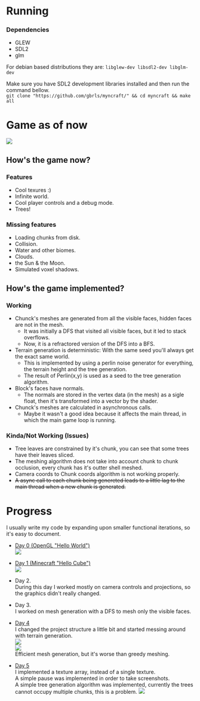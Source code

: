 # Running

### Dependencies

- GLEW
- SDL2
- glm

For debian based distributions they are:
`libglew-dev libsdl2-dev libglm-dev`

Make sure you have SDL2 development libraries installed and then run the command bellow.   
`git clone "https://github.com/gbrls/myncraft/" && cd myncraft && make all`

# Game as of now
![](screenshots/last-0.jpg)
## How's the game now?
### Features
- Cool texures :)
- Infinite world.
- Cool player controls and a debug mode. 
- Trees!
### Missing features
- Loading chunks from disk.
- Collision.
- Water and other biomes.
- Clouds.
- the Sun & the Moon.
- Simulated voxel shadows.
## How's the game implemented?
### Working
- Chunck's meshes are generated from all the visible faces, hidden faces are not in the mesh.
	- It was initially a DFS that visited all visible faces, but it led to stack overflows.
	- Now, it is a refractored version of the DFS into a BFS.
- Terrain generation is deterministic: With the same seed you'll always get the exact same world.
	- This is implemented by using a perlin noise generator for everything, the terrain height and the tree generation.
	- The result of Perlin(x,y) is used as a seed to the tree generation algorithm.
- Block's faces have normals.
	- The normals are stored in the vertex data (in the mesh) as a sigle float, then it's transformed into a vector by the shader.
- Chunck's meshes are calculated in asynchronous calls.
	- Maybe it wasn't a good idea because it affects the main thread, in which the main game loop is running.
### Kinda/Not Working (Issues)
- Tree leaves are constrained by it's chunk, you can see that some trees have their leaves sliced.
- The meshing algorithm does not take into account chunk to chunk occlusion, every chunk has it's outter shell meshed.
- Camera coords to Chunk coords algorithm is not working properly.
- ~~A async call to each chunk being genereted leads to a little lag to the main thread when a new chunk is generated.~~

# Progress
I usually write my code by expanding upon smaller functional iterations, so it's easy to document.

- [Day 0 (OpenGL "Hello World")](https://github.com/gbrls/myncraft/blob/4d16cab566b8c2e36e23c29ca5cf64d35191eda8/src/main.cpp)  
![](screenshots/day0.jpg)  

- [Day 1 (Minecraft "Hello Cube")](https://github.com/gbrls/myncraft/tree/48595563b984af3f6ec80cef53db212969c2136f)  
![](screenshots/day1.jpg)

- Day 2.  
During this day I worked mostly on camera controls and projections, so the graphics didn't really changed.

- Day 3.  
I worked on mesh generation with a DFS to mesh only the visible faces.

- [Day 4](https://github.com/gbrls/myncraft/tree/13989dc41ad2b0b874482c4888649fb4aaf86e07)  
I changed the project structure a little bit and started messing around with terrain generation.  
![](screenshots/day4.jpg)  
![](screenshots/day4-mesh.jpg)  
Efficient mesh generation, but it's worse than greedy meshing.  

- [Day 5](https://github.com/gbrls/myncraft/tree/41265aacc674c7665069df5608533dee03ffbcdc)  
I implemented a texture array, instead of a single texture.  
A simple pause was implemented in order to take screenshots.  
A simple tree generation algorithm was implemented, currently the trees cannot occupy multiple chunks, this is a problem.
![](screenshots/day5.jpg)  

